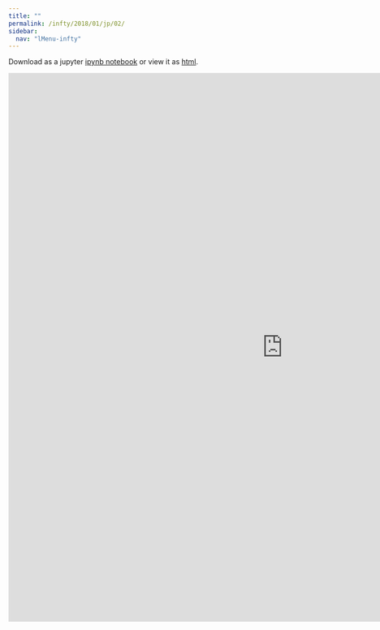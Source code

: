 ```yaml
---
title: ""
permalink: /infty/2018/01/jp/02/
sidebar:
  nav: "lMenu-infty"
---
```


Download as a jupyter [ipynb notebook](https://lamastex.github.io/scalable-data-science/infty/2018/01/jp/02.ipynb) or view it as [html](https://lamastex.github.io/scalable-data-science/infty/2018/01/jp/02.html).

<iframe src="https://lamastex.github.io/scalable-data-science/infty/2018/01/jp/02.html" width="1080" height="1080" frameborder="0"></iframe>

